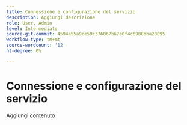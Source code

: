 ```yaml
---
title: Connessione e configurazione del servizio
description: Aggiungi descrizione
role: User, Admin
level: Intermediate
source-git-commit: 4594a55a9ce59c376067b67e0f4c6988bba28095
workflow-type: tm+mt
source-wordcount: '12'
ht-degree: 0%

---
```


# Connessione e configurazione del servizio

Aggiungi contenuto
